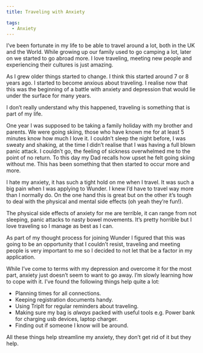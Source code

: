 ```yaml
---
title: Traveling with Anxiety

tags:
  - Anxiety
---
```

I’ve been fortunate in my life to be able to travel around a lot, both in the UK and the World.  While growing up our family used to go camping a lot, later on we started to go abroad more. I love traveling, meeting new people and experiencing their cultures is just amazing.

As I grew older things started to change. I think this started around 7 or 8 years ago. I started to become anxious about traveling. I realise now that this was the beginning of a battle with anxiety and depression that would lie under the surface for many years.

I don’t really understand why this happened, traveling is something that is part of my life.

One year I was supposed to be taking a family holiday with my brother and parents. We were going skiing, those who have known me for at least 5 minutes know how much I love it. I couldn’t sleep the night before, I was sweaty and shaking, at the time I didn’t realise that I was having a full blown panic attack. I couldn’t go, the feeling of sickness overwhelmed me to the point of no return. To this day my Dad recalls how upset he felt going skiing without me. This has been something that then started to occur more and more.

I hate my anxiety, it has such a tight hold on me when I travel. It was such a big pain when I was applying to Wunder. I knew I’d have to travel way more than I normally do. On the one hand this is great but on the other it’s tough to deal with the physical and mental side effects (oh yeah they’re fun!).

The physical side effects of anxiety for me are terrible, it can range from not sleeping, panic attacks to nasty bowel movements. It’s pretty horrible but I love traveling so I manage as best as I can.

As part of my thought process for joining Wunder I figured that this was going to be an opportunity that I couldn’t resist, traveling and meeting people is very important to me so I decided to not let that be a factor in my application.

While I’ve come to terms with my depression and overcome it for the most part, anxiety just doesn’t seem to want to go away. I’m slowly learning how to cope with it. I’ve found the following things help quite a lot:

* Planning times for all connections.
* Keeping registration documents handy.
* Using TripIt for regular reminders about traveling.
* Making sure my bag is *always* packed with useful tools e.g. Power bank for charging usb devices, laptop charger.
* Finding out if someone I know will be around.

All these things help streamline my anxiety, they don’t get rid of it but they help.
